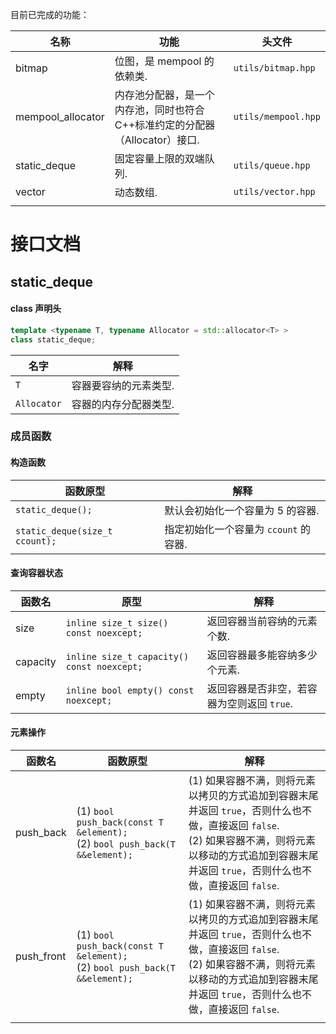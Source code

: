 目前已完成的功能：

| 名称              | 功能                                                         | 头文件              |
| ----------------- | ------------------------------------------------------------ | ------------------- |
| bitmap            | 位图，是 mempool 的依赖类.                                   | `utils/bitmap.hpp`  |
| mempool_allocator | 内存池分配器，是一个内存池，同时也符合C++标准约定的分配器（Allocator）接口. | `utils/mempool.hpp` |
| static_deque      | 固定容量上限的双端队列.                                      | `utils/queue.hpp`   |
| vector            | 动态数组.                                                    | `utils/vector.hpp`  |
|                   |                                                              |                     |



# 接口文档

## static_deque

#### class 声明头

```cpp
template <typename T, typename Allocator = std::allocator<T> >
class static_deque;
```

| 名字        | 解释                  |
| ----------- | --------------------- |
| `T`         | 容器要容纳的元素类型. |
| `Allocator` | 容器的内存分配器类型. |



### 成员函数

#### 构造函数

| 函数原型                                   | 解释                                  |
| ------------------------------------------ | ------------------------------------- |
| `static_deque();`                          | 默认会初始化一个容量为 5 的容器.      |
| `static_deque(size_t ccount);`             | 指定初始化一个容量为 `ccount` 的容器. |



#### 查询容器状态

| 函数名 | 原型                                   | 解释                                       |
| ----- | ------------------------------------------ | ------------------------------------------ |
| size | `inline size_t size() const noexcept;`     | 返回容器当前容纳的元素个数.                |
| capacity | `inline size_t capacity() const noexcept;` | 返回容器最多能容纳多少个元素.              |
| empty | `inline bool empty() const noexcept;`      | 返回容器是否非空，若容器为空则返回 `true`. |



#### 元素操作

| 函数名 | 函数原型                            | 解释                                                         |
| ---- | ----------------------------------- | ------------------------------------------------------------ |
| push_back | (1) `bool push_back(const T &element);`<br>(2) `bool push_back(T &&element);` | (1) 如果容器不满，则将元素以拷贝的方式追加到容器末尾并返回 `true`，否则什么也不做，直接返回 `false`.<br>(2) 如果容器不满，则将元素以移动的方式追加到容器末尾并返回 `true`，否则什么也不做，直接返回 `false`. |
| push_front| (1) `bool push_back(const T &element);`<br>(2) `bool push_back(T &&element);` | (1) 如果容器不满，则将元素以拷贝的方式追加到容器末尾并返回 `true`，否则什么也不做，直接返回 `false`.<br/>(2) 如果容器不满，则将元素以移动的方式追加到容器末尾并返回 `true`，否则什么也不做，直接返回 `false`. |
| |  |  |

